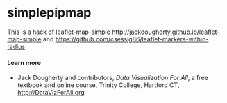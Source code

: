 # simplepipmap

[This](https://pattyf.github.io/simplepipmap) is a hack of leaflet-map-simple http://jackdougherty.github.io/leaflet-map-simple
and
https://github.com/csessig86/leaflet-markers-within-radius

#### Learn more
- Jack Dougherty and contributors, *Data Visualization For All*, a free textbook and online course, Trinity College, Hartford CT, http://DataVizForAll.org
